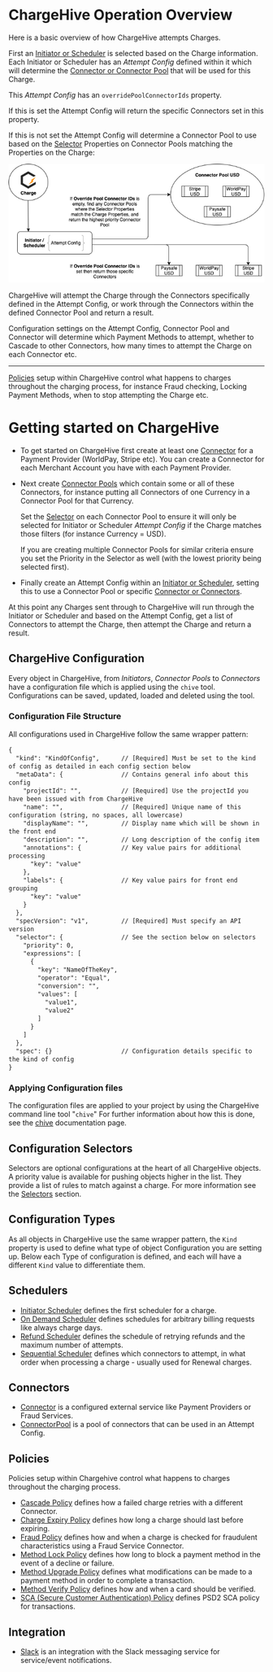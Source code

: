 # ChargeHive Operation Overview
Here is a basic overview of how ChargeHive attempts Charges.

First an [Initiator or Scheduler](#schedulers) is selected based on the Charge information.
Each Initiator or Scheduler has an *Attempt Config* defined within it which will determine the [Connector or Connector Pool](#connectors) that will be used for this Charge. 

This *Attempt Config* has an `overridePoolConnectorIds` property. 

If this is set the Attempt Config will return the specific Connectors set in this property.

If this is not set the Attempt Config will determine a Connector Pool to use based on the [Selector](#configuration-selectors) Properties on Connector Pools matching the Properties on the Charge:


![overview image](img/ChargeHiveOverview.png "Overview of the ChargeHive process")


ChargeHive will attempt the Charge through the Connectors specifically defined in the Attempt Config, or work through the Connectors within the defined Connector Pool and return a result.



Configuration settings on the Attempt Config, Connector Pool and Connector will determine which Payment Methods to attempt, whether to Cascade to other Connectors, how many times to attempt the Charge on each Connector etc.

---

[Policies](#policies) setup within ChargeHive control what happens to charges throughout the charging process, for instance Fraud checking, Locking Payment Methods, when to stop attempting the Charge etc.

# Getting started on ChargeHive
* To get started on ChargeHive first create at least one [Connector](connectors/connector.md) for a Payment Provider (WorldPay, Stripe etc).
You can create a Connector for each Merchant Account you have with each Payment Provider.

* Next create [Connector Pools](connectors/pool.md) which contain some or all of these Connectors, for instance putting all Connectors of one Currency in a Connector Pool for that Currency.

  Set the [Selector](selectors.md) on each Connector Pool to ensure it will only be selected for Initiator or Scheduler *Attempt Config* if the Charge matches those filters (for instance Currency = USD).

  If you are creating multiple Connector Pools for similar criteria ensure you set the Priority in the Selector as well (with the lowest priority being selected first).

* Finally create an Attempt Config within an [Initiator or Scheduler](#schedulers), setting this to use a Connector Pool or specific [Connector or Connectors](#connectors).

At this point any Charges sent through to ChargeHive will run through the Initiator or Scheduler and based on the Attempt Config, get a list of Connectors to attempt the Charge, then attempt the Charge and return a result.  

## ChargeHive Configuration
Every object in ChargeHive, from *Initiators*, *Connector Pools* to *Connectors* have a configuration file which is applied using the `chive` tool. 
Configurations can be saved, updated, loaded and deleted using the tool.

### Configuration File Structure
All configurations used in ChargeHive follow the same wrapper pattern:
```json5
{
  "kind": "KindOfConfig",      // [Required] Must be set to the kind of config as detailed in each config section below
  "metaData": {                // Contains general info about this config
    "projectId": "",           // [Required] Use the projectId you have been issued with from ChargeHive
    "name": "",                // [Required] Unique name of this configuration (string, no spaces, all lowercase)
    "displayName": "",         // Display name which will be shown in the front end
    "description": "",         // Long description of the config item
    "annotations": {           // Key value pairs for additional processing
      "key": "value"
    },
    "labels": {                // Key value pairs for front end grouping
      "key": "value"
    }
  },
  "specVersion": "v1",         // [Required] Must specify an API version
  "selector": {                // See the section below on selectors
    "priority": 0,
    "expressions": [
      {
        "key": "NameOfTheKey",
        "operator": "Equal",
        "conversion": "",
        "values": [
          "value1",
          "value2"
        ]
      }
    ]
  },
  "spec": {}                   // Configuration details specific to the kind of config
}
```
### Applying Configuration files
The configuration files are applied to your project by using the ChargeHive command line tool "`chive`"
For further information about how this is done, see the [chive](chive.md) documentation page.

## Configuration Selectors
Selectors are optional configurations at the heart of all ChargeHive objects. A priority value is available for pushing objects higher in the list. They provide a list of rules to match against a charge.
For more information see the [Selectors](selectors.md) section.

## Configuration Types
As all objects in ChargeHive use the same wrapper pattern, the `Kind` property is used to define what type of object Configuration you are setting up. Below each Type of configuration is defined, and each will have a different `Kind` value to differentiate them.

## Schedulers
+ [Initiator Scheduler](initiator.md) defines the first scheduler for a charge.
+ [On Demand Scheduler](scheduler/on_demand.md) defines schedules for arbitrary billing requests like always charge days.
+ [Refund Scheduler](scheduler/refund.md) defines the schedule of retrying refunds and the maximum number of attempts.
+ [Sequential Scheduler](scheduler/sequential.md) defines which connectors to attempt, in what order when processing a charge - usually used for Renewal charges.

## Connectors
+ [Connector](connectors/connector.md) is a configured external service like Payment Providers or Fraud Services.
+ [ConnectorPool](connectors/pool.md) is a pool of connectors that can be used in an Attempt Config. 

## Policies
Policies setup within Chargehive control what happens to charges throughout the charging process.

+ [Cascade Policy](policy/cascade.md) defines how a failed charge retries with a different Connector.
+ [Charge Expiry Policy](policy/charge_expiry.md) defines how long a charge should last before expiring.
+ [Fraud Policy](policy/fraud.md) defines how and when a charge is checked for fraudulent characteristics using a Fraud Service Connector.
+ [Method Lock Policy](policy/method_lock.md) defines how long to block a payment method in the event of a decline or failure.
+ [Method Upgrade Policy](policy/method_upgrade.md) defines what modifications can be made to a payment method in order to complete a transaction.
+ [Method Verify Policy](policy/method_verify.md) defines how and when a card should be verified.
+ [SCA (Secure Customer Authentication) Policy](policy/sca.md) defines PSD2 SCA policy for transactions.

## Integration
+ [Slack](integration/slack.md) is an integration with the Slack messaging service for service/event notifications.